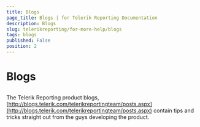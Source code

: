 ```yaml
---
title: Blogs
page_title: Blogs | for Telerik Reporting Documentation
description: Blogs
slug: telerikreporting/for-more-help/blogs
tags: blogs
published: False
position: 2
---
```


# Blogs



## 

The Telerik Reporting product blogs, 
        [http://blogs.telerik.com/telerikreportingteam/posts.aspx](http://blogs.telerik.com/telerikreportingteam/posts.aspx)
        contain tips and tricks straight out from the guys developing the product.
